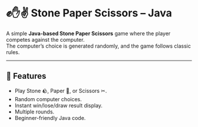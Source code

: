 # ✊✋✌ Stone Paper Scissors – Java

A simple **Java-based Stone Paper Scissors** game where the player competes against the computer.  
The computer’s choice is generated randomly, and the game follows classic rules.

---

## 📌 Features
- Play Stone 🪨, Paper 📄, or Scissors ✂.
- Random computer choices.
- Instant win/lose/draw result display.
- Multiple rounds.
- Beginner-friendly Java code.
